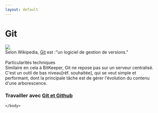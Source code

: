 ```yaml
---
layout: default
---
```

<html>
<head> 
   <title>
   Git, mode d'emploi
   </title>
</head>
<body>
<h1>Git</h1>
   <img src="https://upload.wikimedia.org/wikipedia/commons/thumb/e/e0/Git-logo.svg/200px-Git-logo.svg.png">
<br>
    Selon Wikipedia, <a href="https://fr.wikipedia.org/wiki/Git">Git</a> est :"un logiciel de gestion de versions."
<br>
<br>
   Particularités techniques
<br>   
   Similaire en cela à BitKeeper, Git ne repose pas sur un serveur centralisé. 
<br> 
   C'est un outil de bas niveau[réf. souhaitée], qui se veut simple et performant, dont la principale tâche est de gérer l'évolution du contenu d'une arborescence.
<br>   
   <h3> Travailler avec <a href="github.md">Git et Github</a> </h3>  
    
    </body>
    

</html>
